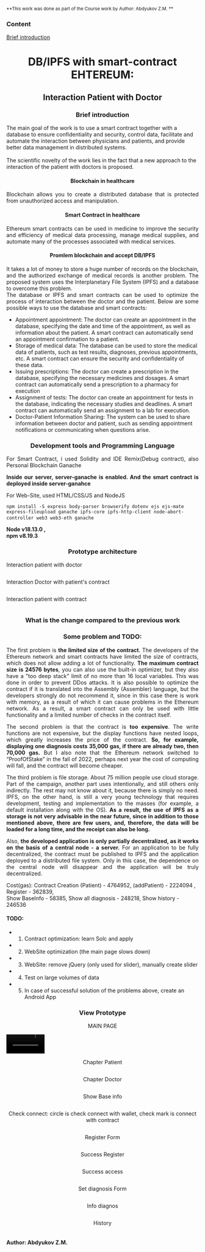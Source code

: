 <sub>**This work was done as part of the Course work by Author: Abdyukov Z.M. **</sub> 
<h3>Content</h3>

[Brief introduction](https://github.com/StrongerProgrammer7/SmartContractPatients#-brief-introduction-)  


<div align="center">
<h1>DB/IPFS with smart-contract EHTEREUM:</h1>
<h2>Interaction Patient with Doctor </h2>
</div>
<div>
<h3 align="center"> Brief introduction </h3>
 <p>The main goal of the work is to use a smart contract together with a database to ensure confidentiality and security, control data, facilitate and automate the interaction between physicians and patients, and provide better data management in distributed systems.<br><br>
The scientific novelty of the work lies in the fact that a new approach to the interaction of the patient with doctors is proposed.</p>
    <h4 align="center">Blockchain in healthcare</h4>
    <p align="justify">Blockchain allows you to create a distributed database that is protected from unauthorized access and manipulation.</p>
    <h4 align="center">Smart Contract in healthcare</h4>
    <p align="justify">Ethereum smart contracts can be used in medicine to improve the security and efficiency of medical data processing, manage medical supplies, and automate many of the processes associated with medical services. </p>
     <h4 align="center">Promlem blockchain and accept DB/IPFS</h4>
    <p align="justify">It takes a lot of money to store a huge number of records on the blockchain, and the authorized exchange of medical records is another problem. The proposed system uses the Interplanetary File System (IPFS) and a database to overcome this problem.
<br>The database or IPFS and smart contracts can be used to optimize the process of interaction between the doctor and the patient. Below are some possible ways to use the database and smart contracts:
<ul>
  <li>Appointment appointment: The doctor can create an appointment in the database, specifying the date and time of the appointment, as well as information about the patient. A smart contract can automatically send an appointment confirmation to a patient.</li>
  <li>Storage of medical data: The database can be used to store the medical data of patients, such as test results, diagnoses, previous appointments, etc. A smart contract can ensure the security and confidentiality of these data.</li>
  <li>Issuing prescriptions: The doctor can create a prescription in the database, specifying the necessary medicines and dosages. A smart contract can automatically send a prescription to a pharmacy for execution</li>
  <li>Assignment of tests: The doctor can create an appointment for tests in the database, indicating the necessary studies and deadlines. A smart contract can automatically send an assignment to a lab for execution.</li>
  <li>Doctor-Patient Information Sharing: The system can be used to share information between doctor and patient, such as sending appointment notifications or communicating when questions arise.</li>
 </ul>
</p>
</div>

<div> 
<h3 align="center">Development tools and Programming Language</h3>
<p align="justify"> For Smart Contract, i used Solidity and IDE Remix(Debug contract), also Personal Blockchain Ganache</p>
<p align="justify"><strong>Inside our server, server-ganache is enabled. And the smart contract is deployed inside server-ganahce</strong></p>
<p align="justify"> For Web-Site, used HTML/CSS/JS and NodeJS</p>
<pre><code>npm install -S express body-parser browserify dotenv ejs ejs-mate express-fileupload ganache ipfs-core ipfs-http-client node-abort-controller web3 web3-eth ganache</code> </pre>
<p><b>Node v18.13.0 ,<br>npm v8.19.3</b></p>
</div>
<div>
<h3 align="center">Prototype architecture</h3>
<p>Interaction patient with doctor</p>
<p align="center"><img src=""></p>
<p>Interaction Doctor with patient's contract</p>
<p align="center"><img src=""></p>
<p>Interaction patient with contract</p>
<p align="center"><img src=""></p>
</div>
<div>
<h3 align="center">What is the change compared to the previous work</h3>
<p align="justify"><p>
</div>
<div>
<h3 align="center">Some problem and TODO:</h3>
<p align="justify">
      The first problem is <b>the limited size of the contract</b>. The developers of the Ethereum network and smart contracts have limited the size of contracts, which does not allow adding a lot of functionality. <b>The maximum contract size is 24576 bytes</b>, you can also use the built-in optimizer, but they also have a "too deep stack" limit of no more than 16 local variables. This was done in order to prevent DDos attacks. It is also possible to optimize the contract if it is translated into the Assembly (Assembler) language, but the developers strongly do not recommend it, since in this case there is work with memory, as a result of which it can cause problems in the Ethereum network. As a result, a smart contract can only be used with little functionality and a limited number of checks in the contract itself.</p>
<p align="justify">The second problem is that the contract is <b>too expensive</b>. The write functions are not expensive, but the display functions have nested loops, which greatly increases the price of the contract. <b>So, for example, displaying one diagnosis costs 35,000 gas, if there are already two, then 70,000 gas.</b> But I also note that the Ethereum network switched to “ProofOfStake” in the fall of 2022, perhaps next year the cost of computing will fall, and the contract will become cheaper.</p>
<p align="justify">The third problem is file storage. About 75 million people use cloud storage. Part of the campaign, another part uses intentionally, and still others only indirectly. The rest may not know about it, because there is simply no need. IPFS, on the other hand, is still a very young technology that requires development, testing and implementation to the masses (for example, a default installation along with the OS).<b> As a result, the use of IPFS as a storage is not very advisable in the near future, since in addition to those mentioned above, there are few users, and, therefore, the data will be loaded for a long time, and the receipt can also be long.</b></p>
<p align="justify">Also, <b>the developed application is only partially decentralized, as it works on the basis of a central node - a server.</b> For an application to be fully decentralized, the contract must be published to IPFS and the application deployed to a distributed file system. Only in this case, the dependence on the central node will disappear and the application will be truly decentralized.</p>
<p> Cost(gas): Contract Creation (Patient) - 4764952, (addPatient) - 2224094 ,<br> Register - 362839, <br> Show BaseInfo - 58385, Show all diagnosis - 248218, Show history - 246536</p>
<h4>TODO: </h4>

+ 1. Contract optimization: learn Solc and apply

+ 2. WebSite optimization (the main page slows down)

+ 3. WebSite: remove jQuery (only used for slider), manually create slider

+ 4. Test on large volumes of data

+ 5. In case of successful solution of the problems above, create an Android App

</div>
<div>
<h3 align="center"> View Prototype </h3>
<p align="center"> MAIN PAGE </p>
<video src='' width=100px autoplay></video>
<p align="center"> Chapter Patient </p>
<p align="center"><img src=""></p>
<p align="center"> Chapter Doctor</p>
<p align="center"><img src=""></p>
<p align="center"> Show Base info </p>
<p align="center"><img src=""></p>
<p align="center"> Check connect: circle is check connect with wallet, check mark is connect with contract</p>
<p align="center"><img src=""></p>
<p align="center"> Register Form </p>
<p align="center"><img src=""></p>
<p align="center"> Success Register </p>
<p align="center"><img src=""></p>
<p align="center"> Success access </p>
<p align="center"><img src=""></p>
<p align="center"> Set diagnosis Form </p>
<p align="center"><img src=""></p>
<p align="center"> Info diagnos </p>
<p align="center"><img src=""></p>
<p align="center"> History </p>
<p align="center"><img src=""></p>
</div>
<h4> Author: Abdyukov Z.M. </h4>

